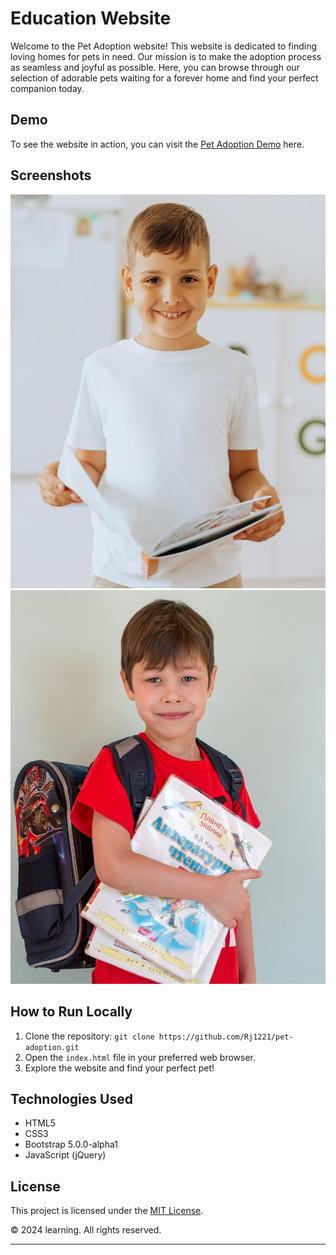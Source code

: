 # Education Website


Welcome to the Pet Adoption website! This website is dedicated to finding loving homes for pets in need. Our mission is to make the adoption process as seamless and joyful as possible. Here, you can browse through our selection of adorable pets waiting for a forever home and find your perfect companion today.

## Demo

To see the website in action, you can visit the [Pet Adoption Demo](https://afraaz10.github.io/learning/) here.

## Screenshots

![About Pets](./assets/header-1.jpg)
![About Pets](./assets/header-2.jpg)

## How to Run Locally

1. Clone the repository: `git clone https://github.com/Rj1221/pet-adoption.git`
2. Open the `index.html` file in your preferred web browser.
3. Explore the website and find your perfect pet!

## Technologies Used

- HTML5
- CSS3
- Bootstrap 5.0.0-alpha1
- JavaScript (jQuery)

## License

This project is licensed under the [MIT License](LICENSE).

&copy; 2024 learning. All rights reserved.

---
